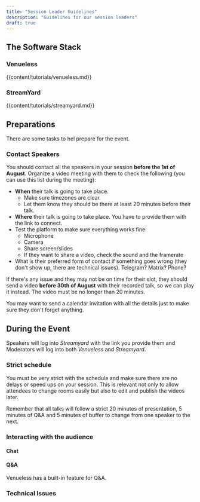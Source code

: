 ```yaml
---
title: "Session Leader Guidelines"
description: "Guidelines for our session leaders"
draft: true
---
```


## The Software Stack

### Venueless

{{content/tutorials/venueless.md}} 

### StreamYard

{{content/tutorials/streamyard.md}} 

## Preparations

There are some tasks to hel prepare for the event.

### Contact Speakers

You should contact all the speakers in your session **before the 1st of August**. Organize a video meeting with them to check the following (you can use this list during the meeting):

 * **When** their talk is going to take place. 
     - Make sure timezones are clear.
     - Let them know they should be there at least 20 minutes before their talk.
 * **Where** their talk is going to take place. You have to provide them with the link to connect.
 * Test the platform to make sure everything works fine:
     - Microphone
     - Camera
     - Share screen/slides
     - If they want to share a video, check the sound and the framerate
 * What is their preferred form of contact if something goes wrong (they don't show up, there are technical issues). Telegram? Matrix? Phone?

If there's any issue and they may not be on time for their slot, they should send a video **before 30th of August** with their recorded talk, so we can play it instead. The video must be no longer than 20 minutes.

You may want to send a calendar invitation with all the details just to make sure they don't forget anything.

## During the Event

Speakers will log into *Streamyard* with the link you provide them and Moderators will log into both *Venueless* and *Streamyard*. 

### Strict schedule

You must be very strict with the schedule and make sure there are no delays or speed ups on your session. This is relevant not only to allow attendees to change rooms easily but also to edit and publish the videos later.

Remember that all talks will follow a strict 20 minutes of presentation, 5 minutes of Q&A and 5 minutes of buffer to change from one speaker to the next.

### Interacting with the audience

#### Chat

#### Q&A

Venueless has a built-in feature for Q&A.

### Technical Issues

